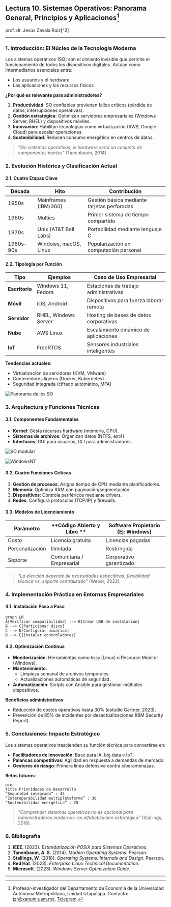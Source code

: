 ## **Lectura 10. Sistemas Operativos: Panorama General, Principios y Aplicaciones**[^1]

prof. dr. Jesús Zavala Ruiz[^2]

---

### **1. Introducción: El Núcleo de la Tecnología Moderna**  
Los sistemas operativos (SO) son el cimiento invisible que permite el funcionamiento de todos los dispositivos digitales. Actúan como intermediarios esenciales entre:  
- Los usuarios y el hardware  
- Las aplicaciones y los recursos físicos  

**¿Por qué es relevante para administradores?**  
1. **Productividad**: SO confiables previenen fallos críticos (pérdida de datos, interrupciones operativas).  
2. **Gestión estratégica**: Optimizan servidores empresariales (Windows Server, RHEL) y dispositivos móviles.  
3. **Innovación**: Habilitan tecnologías como virtualización (AWS, Google Cloud) para escalar operaciones.  
4. **Sostenibilidad**: Reducen consumo energético en centros de datos.  

> *"Sin sistemas operativos, el hardware sería un conjunto de componentes inertes"* (Tanenbaum, 2014).  

### **2. Evolución Histórica y Clasificación Actual**  
#### **2.1. Cuatro Etapas Clave**  
| Década | Hito                  | Contribución                                  |  
|--------|-----------------------|-----------------------------------------------|  
| 1950s  | Mainframes (IBM/360)  | Gestión básica mediante tarjetas perforadas   |  
| 1960s  | Multics               | Primer sistema de tiempo compartido           |  
| 1970s  | Unix (AT&T Bell Labs) | Portabilidad mediante lenguaje C              |  
| 1980s-90s | Windows, macOS, Linux | Popularización en computación personal        |  

#### **2.2. Tipología por Función**  
| **Tipo**         | **Ejemplos**        | **Caso de Uso Empresarial**                |  
|------------------|---------------------|--------------------------------------------|  
| **Escritorio**   | Windows 11, Fedora  | Estaciones de trabajo administrativas      |  
| **Móvil**        | iOS, Android        | Dispositivos para fuerza laboral remota    |  
| **Servidor**     | RHEL, Windows Server| Hosting de bases de datos corporativas     |  
| **Nube**         | AWS Linux           | Escalamiento dinámico de aplicaciones      |  
| **IoT**          | FreeRTOS            | Sensores industriales inteligentes         |  

**Tendencias actuales**:  
- Virtualización de servidores (KVM, VMware)  
- Contenedores ligeros (Docker, Kubernetes)  
- Seguridad integrada (cifrado automático, MFA)  

![Panorama de los SO](https://image.slidesharecdn.com/sistemasoperativosmapamental-131104064808-phpapp01/95/slide-2-1024.jpg)

### **3. Arquitectura y Funciones Técnicas**  
#### **3.1. Componentes Fundamentales**  
- **Kernel**: Gesta recursos hardware (memoria, CPU).  
- **Sistemas de archivos**: Organizan datos (NTFS, ext4).  
- **Interfaces**: GUI para usuarios, CLI para administradores.  

![SO modular](![image](https://github.com/user-attachments/assets/b46633fc-2cd6-4480-9352-8cfe9826c84b)
) 

![WindowsNT](https://commons.wikimedia.org/wiki/File:Windows_2000_architecture.svg) 

#### **3.2. Cuatro Funciones Críticas**  
1. **Gestión de procesos**: Asigna tiempo de CPU mediante planificadores.  
2. **Memoria**: Optimiza RAM con paginación/segmentación.  
3. **Dispositivos**: Controla periféricos mediante drivers.  
4. **Redes**: Configura protocolos (TCP/IP) y firewalls.  

#### **3.3. Modelos de Licenciamiento**  
| **Parámetro**      | **Código Abierto y Libre    ** | **Software Propietario (Ej: Windows)** |  
|--------------------|--------------------------------|----------------------------------------|  
| Costo              | Licencia gratuita              | Licencias pagadas                      |  
| Personalización    | Ilimitada                      | Restringida                            |  
| Soporte            | Comunitaria / Empresarial      | Corporativo garantizado               |  

> *"La elección depende de necesidades específicas: flexibilidad técnica vs. soporte centralizado"* (Weber, 2022).  

### **4. Implementación Práctica en Entornos Empresariales**  
#### **4.1. Instalación Paso a Paso**  
```mermaid
graph LR
A[Verificar compatibilidad] --> B[Crear USB de instalación]
B --> C[Particionar disco]
C --> D[Configurar usuarios]
D --> E[Instalar controladores]
```

#### **4.2. Optimización Continua**  
- **Monitorización**: Herramientas como `htop` (Linux) o Resource Monitor (Windows).  
- **Mantenimiento**:  
  - Limpieza semanal de archivos temporales.  
  - Actualizaciones automáticas de seguridad.  
- **Automatización**: Scripts con Ansible para gestionar múltiples dispositivos.  

**Beneficios administrativos**:  
- Reducción de costos operativos hasta 30% (estudio Gartner, 2023).  
- Prevención de 85% de incidentes por desactualizaciones (IBM Security Report).  

### **5. Conclusiones: Impacto Estratégico**  
Los sistemas operativos trascienden su función técnica para convertirse en:  
- **Facilitadores de innovación**: Base para IA, big data e IoT.  
- **Palancas competitivas**: Agilidad en respuesta a demandas de mercado.  
- **Gestores de riesgo**: Primera línea defensiva contra ciberamenazas.  

**Retos futuros**:  
```mermaid
pie
title Prioridades de Desarrollo
“Seguridad integrada” : 45
“Interoperabilidad multiplataforma” : 30
“Sostenibilidad energética” : 25
```

> *"Comprender sistemas operativos no es opcional para administradores modernos: es alfabetización estratégica"* (Stallings, 2018).  

### **6. Bibliografía**  
1. **IEEE**. (2023). *Estandarización POSIX para Sistemas Operativos*.  
2. **Tanenbaum, A. S.** (2014). *Modern Operating Systems*. Pearson.  
3. **Stallings, W.** (2018). *Operating Systems: Internals and Design*. Pearson.  
4. **Red Hat**. (2023). *Enterprise Linux Technical Documentation*.  
5. **Microsoft**. (2023). *Windows Server Optimization Guide*.  

--- 

[^1]: Profesor-investigador del Departamento de Economía de la Universidad Autónoma Metropolitana, Unidad Iztapalapa. Contacto: [jzr@xanum.uam.mx](mailto:jzr@xanum.uam.mx), [Telegram](https://t.me/jzavalar).
